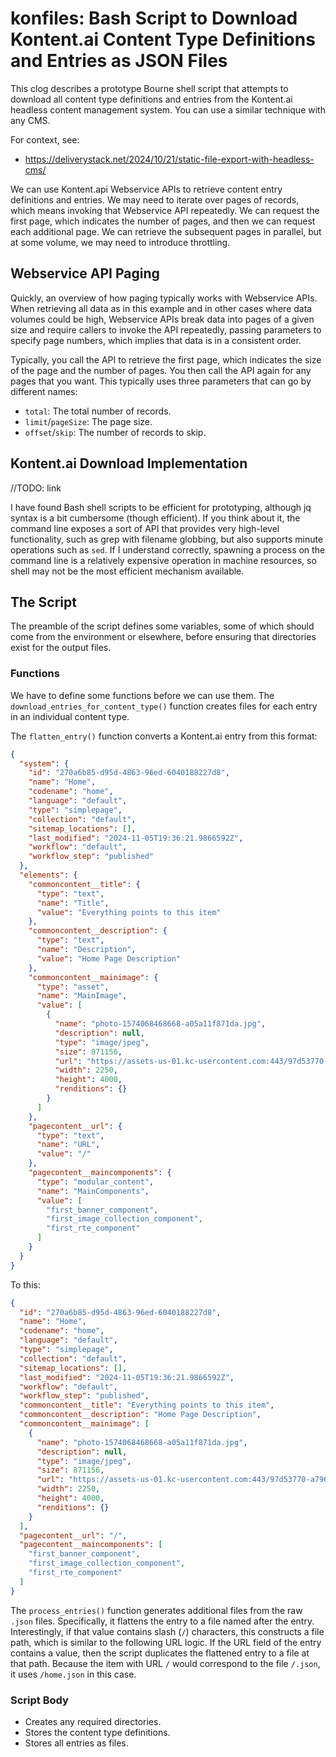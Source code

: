 # konfiles: Bash Script to Download Kontent.ai Content Type Definitions and Entries as JSON Files
This clog describes a prototype Bourne shell script that attempts to download all content type definitions and entries from the Kontent.ai headless content management system. You can use a similar technique with any CMS.

For context, see:

- https://deliverystack.net/2024/10/21/static-file-export-with-headless-cms/

We can use Kontent.api Webservice APIs to retrieve content entry definitions and entries. We may need to iterate over pages of records, which means invoking that Webservice API repeatedly. We can request the first page, which indicates the number of pages, and then we can request each additional page. We can retrieve the subsequent pages in parallel, but at some volume, we may need to introduce throttling.

## Webservice API Paging

Quickly, an overview of how paging typically works with Webservice APIs. When retrieving all data as in this example and in other cases where data volumes could be high, Webservice APIs break data into pages of a given size and require callers to invoke the API repeatedly, passing parameters to specify page numbers, which implies that data is in a consistent order.

Typically, you call the API to retrieve the first page, which indicates the size of the page and the number of pages. You then call the API again for any pages that you want. This typically uses three parameters that can go by different names:

- `total`: The total number of records.
- `limit`/`pageSize`: The page size.
- `offset`/`skip`: The number of records to skip.

## Kontent.ai Download Implementation

//TODO: link

I have found Bash shell scripts to be efficient for prototyping, although jq syntax is a bit cumbersome (though efficient). If you think about it, the command line exposes a sort of API that provides very high-level functionality, such as grep with filename globbing, but also supports minute operations such as `sed`. If I understand correctly, spawning a process on the command line is a relatively expensive operation in machine resources, so shell may not be the most efficient mechanism available. 

## The Script

The preamble of the script defines some variables, some of which should come from the environment or elsewhere, before ensuring that directories exist for the output files.

### Functions

We have to define some functions before we can use them. The `download_entries_for_content_type()` function creates files for each entry in an individual content type.

The `flatten_entry()` function converts a Kontent.ai entry from this format:

``` json
{
  "system": {
    "id": "270a6b85-d95d-4863-96ed-6040188227d8",
    "name": "Home",
    "codename": "home",
    "language": "default",
    "type": "simplepage",
    "collection": "default",
    "sitemap_locations": [],
    "last_modified": "2024-11-05T19:36:21.9866592Z",
    "workflow": "default",
    "workflow_step": "published"
  },
  "elements": {
    "commoncontent__title": {
      "type": "text",
      "name": "Title",
      "value": "Everything points to this item"
    },
    "commoncontent__description": {
      "type": "text",
      "name": "Description",
      "value": "Home Page Description"
    },
    "commoncontent__mainimage": {
      "type": "asset",
      "name": "MainImage",
      "value": [
        {
          "name": "photo-1574068468668-a05a11f871da.jpg",
          "description": null,
          "type": "image/jpeg",
          "size": 871156,
          "url": "https://assets-us-01.kc-usercontent.com:443/97d53770-a796-0065-c458-d65e6dcfc537/87dccfda-3798-476b-8128-cee6b37c82f6/photo-1574068468668-a05a11f871da.jpg",
          "width": 2250,
          "height": 4000,
          "renditions": {}
        }
      ]
    },
    "pagecontent__url": {
      "type": "text",
      "name": "URL",
      "value": "/"
    },
    "pagecontent__maincomponents": {
      "type": "modular_content",
      "name": "MainComponents",
      "value": [
        "first_banner_component",
        "first_image_collection_component",
        "first_rte_component"
      ]
    }
  }
}
```

To this:

``` json
{
  "id": "270a6b85-d95d-4863-96ed-6040188227d8",
  "name": "Home",
  "codename": "home",
  "language": "default",
  "type": "simplepage",
  "collection": "default",
  "sitemap_locations": [],
  "last_modified": "2024-11-05T19:36:21.9866592Z",
  "workflow": "default",
  "workflow_step": "published",
  "commoncontent__title": "Everything points to this item",
  "commoncontent__description": "Home Page Description",
  "commoncontent__mainimage": [
    {
      "name": "photo-1574068468668-a05a11f871da.jpg",
      "description": null,
      "type": "image/jpeg",
      "size": 871156,
      "url": "https://assets-us-01.kc-usercontent.com:443/97d53770-a796-0065-c458-d65e6dcfc537/87dccfda-3798-476b-8128-cee6b37c82f6/photo-1574068468668-a05a11f871da.jpg",
      "width": 2250,
      "height": 4000,
      "renditions": {}
    }
  ],
  "pagecontent__url": "/",
  "pagecontent__maincomponents": [
    "first_banner_component",
    "first_image_collection_component",
    "first_rte_component"
  ]
}
```

The `process_entries()` function generates additional files from the raw `.json` files. Specifically, it flattens the entry to a file named after the entry. Interestingly, if that value contains slash (`/`) characters, this constructs a file path, which is similar to the following URL logic. If the URL field of the entry contains a value, then the script duplicates the flattened entry to a file at that path. Because the item with URL `/` would correspond to the file `/.json`, it uses `/home.json` in this case.

### Script Body

- Creates any required directories.
- Stores the content type definitions.
- Stores all entries as files.

